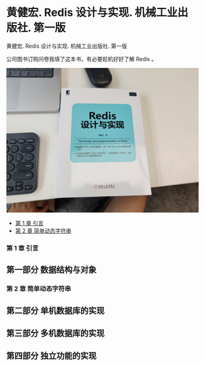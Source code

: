 # 黄健宏. Redis 设计与实现. 机械工业出版社. 第一版

黄健宏. Redis 设计与实现. 机械工业出版社. 第一版

公司图书订购问卷我填了这本书，有必要趁机好好了解 Redis 。

![](./images/20220823.jpg)

<!-- @import "[TOC]" {cmd="toc" depthFrom=3 depthTo=6 orderedList=false} -->

<!-- code_chunk_output -->

- [第 1 章 引言](#第-1-章-引言)
- [第 2 章 简单动态字符串](#第-2-章-简单动态字符串)

<!-- /code_chunk_output -->

### 第 1 章 引言

## 第一部分 数据结构与对象

### 第 2 章 简单动态字符串

## 第二部分 单机数据库的实现

## 第三部分 多机数据库的实现

## 第四部分 独立功能的实现
